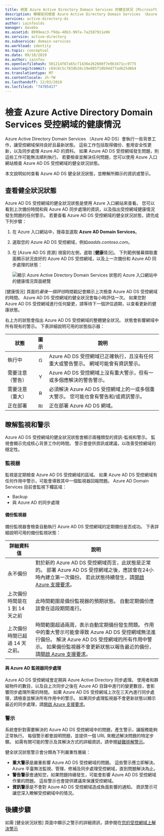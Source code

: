 ```yaml
---
title: 檢查 Azure Active Directory Domain Services 的健全狀況 |Microsoft Docs
description: 瞭解如何檢查 Azure Active Directory Domain Services （Azure AD DS）受控網域的健康情況，並使用 Azure 入口網站來瞭解狀態訊息。
services: active-directory-ds
author: iainfoulds
manager: daveba
ms.assetid: 8999eec3-f9da-40b3-997a-7a2587911e96
ms.service: active-directory
ms.subservice: domain-services
ms.workload: identity
ms.topic: conceptual
ms.date: 09/10/2019
ms.author: iainfou
ms.openlocfilehash: 501214f87a65c71436e262608f7e9b3471cc9775
ms.sourcegitcommit: c69c8c5c783db26c19e885f10b94d77ad625d8b4
ms.translationtype: MT
ms.contentlocale: zh-TW
ms.lasthandoff: 12/03/2019
ms.locfileid: "74705417"
---
```

# <a name="check-the-health-of-an-azure-active-directory-domain-services-managed-domain"></a>檢查 Azure Active Directory Domain Services 受控網域的健康情況

Azure Active Directory Domain Services （Azure AD DS）會執行一些背景工作，讓受控網域保持良好且最新狀態。 這些工作包括取得備份、套用安全性更新，以及同步處理 Azure AD 的資料。 如果 Azure AD DS 受控網域發生問題，則這些工作可能無法順利執行。 若要檢查並解決任何問題，您可以使用 Azure 入口網站檢查 Azure AD DS 受控網域的健全狀況狀態。

本文說明如何查看 Azure AD DS 健全狀況狀態，並瞭解所顯示的資訊或警示。

## <a name="view-the-health-status"></a>查看健全狀況狀態

Azure AD DS 受控網域的健全狀況狀態是使用 Azure 入口網站來查看。 您可以看到上次備份時間和與 Azure AD 同步處理的資訊，以及指出受控網域健康情況發生問題的任何警示。 若要查看 Azure AD DS 受控網域的健全狀況狀態，請完成下列步驟：

1. 在 Azure 入口網站中，搜尋並選取  **Azure AD Domain Services**。
1. 選取您的 Azure AD DS 受控網域，例如*aadds.contoso.com*。
1. 在 [Azure AD DS 資源] 視窗的左側，選取 [**健康**情況]。 下列範例螢幕擷取畫面顯示狀況良好的 Azure AD DS 受控網域，以及上一次備份和 Azure AD 同步處理的狀態：

    ![顯示 Azure Active Directory Domain Services 狀態的 Azure 入口網站中的健康情況頁面總覽](./media/check-health/health-page.png)

[健康情況] 頁面的*最後一個評估*時間戳記會顯示上次檢查 Azure AD DS 受控網域的時間。 Azure AD DS 受控網域的健全狀況會每小時評估一次。 如果您對 Azure AD DS 受控網域進行任何變更，請等待下一個評估週期，以查看更新的健康狀態。

右上方的狀態會指出 Azure AD DS 受控網域的整體健全狀況。 狀態會影響網域中所有現有的警示。 下表詳細說明可用的狀態指示器：

| 狀態 | 圖示 | 說明 |
| --- | :----: | --- |
| 執行中 | <img src= "./media/active-directory-domain-services-alerts/running-icon.png" width = "15" alt="Green check mark for running"> | Azure AD DS 受控網域已正確執行，且沒有任何重大或警告警示。 網域可能會有資訊警示。 |
| 需要注意（警告） | <img src= "./media/active-directory-domain-services-alerts/warning-icon.png" width = "15" alt="Yellow exclamation mark for warning"> | Azure AD DS 受控網域上沒有重大警示，但有一或多個應解決的警告警示。 |
| 需要注意（重大） | <img src= "./media/active-directory-domain-services-alerts/critical-icon.png" width = "15" alt="Red exclamation mark for critical"> | 必須解決 Azure AD DS 受控網域上的一或多個重大警示。 您可能也會有警告和/或資訊警示。 |
| 正在部署 | <img src= "./media/active-directory-domain-services-alerts/deploying-icon.png" width = "15" alt="Blue circular arrows for deploying"> | 正在部署 Azure AD DS 網域。 |

## <a name="understand-monitors-and-alerts"></a>瞭解監視和警示

Azure AD DS 受控網域的健全狀況狀態會顯示兩種類型的資訊-監視和警示。 監視會顯示完成核心背景工作的時間。 警示會提供資訊或建議，以改善受控網域的穩定性。

### <a name="monitors"></a>監視器

監視是定期檢查 Azure AD DS 受控網域的區域。 如果 Azure AD DS 受控網域有任何作用中警示，可能會導致其中一個監視器回報問題。 Azure AD Domain Services 目前會監視下欄區域：

* Backup
* 與 Azure AD 的同步處理

#### <a name="backup-monitor"></a>備份監視器

備份監視器會檢查自動執行 Azure AD DS 受控網域的定期備份是否成功。 下表詳細說明可用的備份監視狀態：

| 詳細資料值 | 說明 |
| --- | --- |
| 永不備份 | 對於新的 Azure AD DS 受控網域而言，此狀態是正常的。 部署 Azure AD DS 受控網域之後，應該會在24小時內建立第一次備份。 若此狀態持續發生，請[開啟 Azure 支援要求][azure-support]。 |
| 上次備份時間是在 1 到 14 天之前 | 此時間範圍是備份監視器的預期狀態。 自動定期備份應該會在這段期間進行。 |
| 上次備份時間已超過 14 天之前。 | 時間範圍超過兩周，表示自動定期備份發生問題。 作用中的重大警示可能會導致 Azure AD DS 受控網域無法進行備份。 解決 Azure AD DS 受控網域的所有作用中警示。 如果備份監視器不會更新狀態以報告最近的備份，請[開啟 Azure 支援要求][azure-support]。 |

#### <a name="synchronization-with-azure-ad-monitor"></a>與 Azure AD 監視器同步處理

Azure AD DS 受控網域會定期與 Azure Active Directory 同步處理。 使用者和群組物件的數目，以及自上次同步之後在 Azure AD 目錄中進行的變更數目，會影響同步處理所需的時間。 如果 Azure AD DS 受控網域上次在三天內進行同步處理，請檢查並解決所有作用中的警示。 如果同步處理監視器不會更新狀態以顯示最近的同步處理，請[開啟 Azure 支援要求][azure-support]。

### <a name="alerts"></a>警示

系統會針對需要解決的 Azure AD DS 受控網域中的問題，產生警示，讓服務能夠正常執行。 每個警示都會說明問題，並提供一個 URL 來概述解決問題的特定步驟。 如需有關可能的警示及其解決方式的詳細資訊，請參閱[疑難排解警示](troubleshoot-alerts.md)。

健全狀況狀態警示會分類為下列嚴重性層級：

 * **重大警示**是嚴重影響 Azure AD DS 受控網域的問題。 這些警示應立即解決。 Azure 平臺無法監視、管理、修補及同步處理受控網域，直到問題解決為止。
 * **警告警示**會通知您，如果問題持續發生，可能會影響 Azure AD DS 受控網域作業的問題。 這些警示也會提供建議來保護受控網域。
 * **資訊警示**是不會對 Azure AD DS 受控網域造成負面影響的通知。 資訊警示可讓您深入瞭解受控網域中的情況。

## <a name="next-steps"></a>後續步驟

如需 [健全狀況狀態] 頁面中顯示之警示的詳細資訊，請參閱在[您的受控網域上解決警示][troubleshoot-alerts]

<!-- INTERNAL LINKS -->
[azure-support]: ../active-directory/fundamentals/active-directory-troubleshooting-support-howto.md
[troubleshoot-alerts]: troubleshoot-alerts.md
